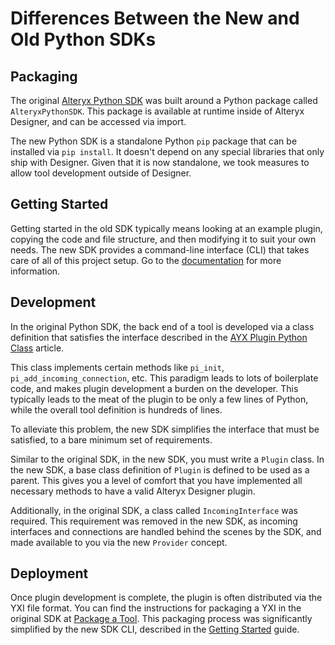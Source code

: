 Differences Between the New and Old Python SDKs
===============================================

Packaging
---------

The original [Alteryx Python
SDK](https://help.alteryx.com/current/developer-help/python-engine-sdk)
was built around a Python package called `AlteryxPythonSDK`. This
package is available at runtime inside of Alteryx Designer, and can be
accessed via import.

The new Python SDK is a standalone Python `pip` package that can be
installed via `pip install`. It doesn\'t depend on any special libraries
that only ship with Designer. Given that it is now standalone, we took
measures to allow tool development outside of Designer.

Getting Started
---------------

Getting started in the old SDK typically means looking at an example
plugin, copying the code and file structure, and then modifying it to
suit your own needs. The new SDK provides a command-line interface (CLI)
that takes care of all of this project setup. Go to the [documentation](../howto/platform-sdk-quickstart-guide.md) for more information.

Development
-----------

In the original Python SDK, the back end of a tool is developed via a
class definition that satisfies the interface described in the [AYX
Plugin Python
Class](https://help.alteryx.com/current/developer-help/ayxplugin-python-class)
article.

This class implements certain methods like `pi_init`,
`pi_add_incoming_connection`, etc. This paradigm leads to lots of
boilerplate code, and makes plugin development a burden on the
developer. This typically leads to the meat of the plugin to be only a
few lines of Python, while the overall tool definition is hundreds of
lines.

To alleviate this problem, the new SDK simplifies the interface that
must be satisfied, to a bare minimum set of requirements.

Similar to the original SDK, in the new SDK, you must write a
`Plugin` class. In the new SDK, a base class definition of `Plugin` is
defined to be used as a parent. This gives you a level of
comfort that you have implemented all necessary methods to have a valid
Alteryx Designer plugin.

Additionally, in the original SDK, a class called `IncomingInterface`
was required. This requirement was removed in the new SDK, as incoming
interfaces and connections are handled behind the scenes by the SDK, and
made available to you via the new `Provider` concept.

Deployment
----------

Once plugin development is complete, the plugin is often distributed via
the YXI file format. You can find the instructions for packaging a YXI in the
original SDK at [Package a Tool](https://help.alteryx.com/current/developer-help/package-tool).
This packaging process was significantly simplified by the new
SDK CLI, described in the [Getting
Started](../howto/platform-sdk-quickstart-guide.md)
guide.